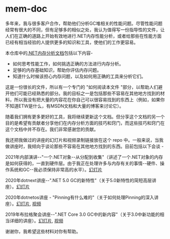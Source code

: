 # mem-doc
多年来，我与很多客户合作，帮助他们分析GC堆相关的性能问题。尽管性能问题经常有很大的不同，但有足够多的相似之处，我认为值得写一份指导性的文件，让人们在正确的道路上开始有效地进行.NET内存性能分析，或者给那些在性能方面已经有相当经验的人提供更多的知识和工具，使他们的工作更容易。

本仓库中的[.NET内存分析文档](./doc/.NETMemoryPerformanceAnalysis-zh.md)包括以下内容-

+ 如何思考性能工作，如何挑选正确的方法进行内存分析。
+ 足够的内存基础知识，帮助你评估内存问题。
+ 知道什么时候该担心内存问题，以及如何用正确的工具来分析它们。

这是一份很长的文件，所以有一个专门的 "如何阅读本文件 "部分，以帮助人们避开他们可能已经熟悉的部分。我的目标之一是包括那些不容易在其他地方找到的材料，所以我没有把大量的内容花在你自己可以很容易找到的东西上（例如，如果你不知道ETW是什么，有MSDN文档和大量的博客来讨论它）。

随着我们拥有更多更好的工具，我将继续更新这个文档。但分享这个文档的另一个目的是希望有贡献者分享他们在内存分析方面的技巧和窍门，而这些技巧和窍门在这个文档中并不存在。我们非常感谢您的贡献。

我还把我做过的讲座的幻灯片和视频录制链接放在这个 repo 中。一般来说，当我做讲座时，我倾向于谈论那些不容易在其他地方找到的东西。目前包括以下会谈 -

2021年内部演讲--"一个.NET对象--从分配到收集"（讲述了一个.NET对象的内存是如何获得的，一直到硬件层。由于我正在处理许多与内存有关的事情--硬件、操作系统和GC--我必须保持非常高的水平）。[幻灯片](./presentation/ObjectJourney.pptx)

2020年dotnext讲座--".NET 5.0 GC的新特性"（关于5.0新特性的简短高层讲座）。[幻灯片](./presentation/dotnext2020-new-in-5-GC.pptx)

2020年dotnetos讲座 - "Pinning有什么难的"（关于如何处理Pinning的深入讲座）。[幻灯片](./presentation/dotnetos2020-Pinning.pptx), [视频](https://www.youtube.com/watch?v=troNdmHEu2g)

2019年布拉格聚会讲座--".NET Core 3.0 GC中的新内容"（关于3.0中新功能的相当详细的讲座）。[幻灯片](./presentation/PragueMeetup2019.pptx), [视频](https://www.youtube.com/watch?v=m4fddMZDceQ)

谢谢你，我希望这些材料对你有帮助。